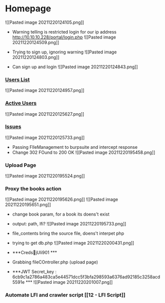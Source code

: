 # Homepage
![[Pasted image 20211220124105.png]]


* Warning telling is restricted login for our ip address http://10.10.10.228/portal/login.php
![[Pasted image 20211220124509.png]]

*  Trying to sign up, ignoring warning
![[Pasted image 20211220124803.png]]

* Can sign up and login 
![[Pasted image 20211220124843.png]]

### [Users List](http://10.10.10.228/portal/php/users.php)
![[Pasted image 20211220124957.png]]

### [Active Users](http://10.10.10.228/portal/php/admins.php)
![[Pasted image 20211220125627.png]]


###  [Issues](http://10.10.10.228/portal/php/issues.php)
![[Pasted image 20211220125733.png]]


* Passing FIleManagement to burpsuite and intercept response
* Change 302 FOund to 200 OK
![[Pasted image 20211220195458.png]]

### Upload Page
![[Pasted image 20211220195524.png]]



### Proxy the books action

![[Pasted image 20211220195626.png]]
![[Pasted image 20211220195651.png]]

* change book param, for a book its doens't exist
* output: path, lfi?
![[Pasted image 20211220195733.png]]

* file_contents bring the source file, doens't interpet php
* trying to get db.php
![[Pasted image 20211220200431.png]]

* ***Creds:bread:jUli901 ***

* Grabbing fileCOntroller.php (upload page)
* ***JWT Secret_key : 6cb9c1a2786a483ca5e44571dcc5f3bfa298593a6376ad92185c3258acd5591e ***
![[Pasted image 20211220201007.png]]

### Automate LFI and crawler script [[12 - LFI Script]]



